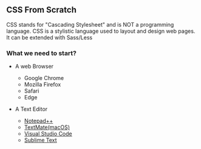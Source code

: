 ## CSS From Scratch

CSS stands for "Cascading Stylesheet" and is NOT a programming language. CSS is a stylistic language used to layout and design web pages. It can be extended with Sass/Less

### What we need to start?

- A web Browser
  - Google Chrome
  - Mozilla Firefox
  - Safari
  - Edge
 
- A Text Editor
  - [Notepad++](https://notepad-plus-plus.org/downloads/)
  - [TextMate(macOS)](https://macromates.com/)
  - [Visual Studio Code](https://code.visualstudio.com/)
  - [Sublime Text](https://www.sublimetext.com/)

